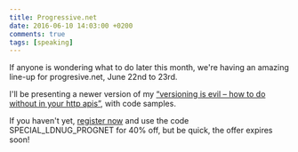 ```yaml
---
title: Progressive.net
date: 2016-06-10 14:03:00 +0200
comments: true
tags: [speaking]
---
```

If anyone is wondering what to do later this month, we're having an amazing line-up for progresive.net, June 22nd to 23rd.

I'll be presenting a newer version of my [“versioning is evil – how to do without in your http apis”](https://serialseb.com/evilver/), with code samples.

If you haven't yet, [register now](https://t.co/7uUKicRSwH) and use the code SPECIAL_LDNUG_PROGNET for 40% off, but be quick, the offer expires soon!